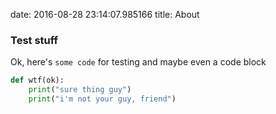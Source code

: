 date: 2016-08-28 23:14:07.985166
title: About

### Test stuff

Ok, here's `some code` for testing and maybe even a code block


```python
def wtf(ok):
    print("sure thing guy")
    print("i'm not your guy, friend")
```

